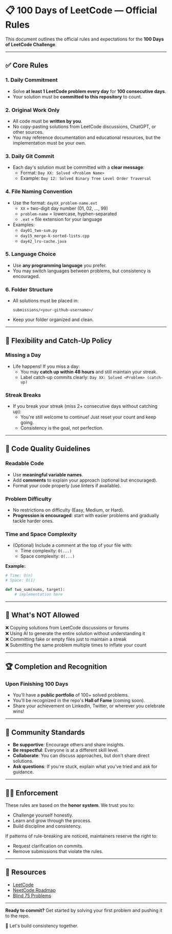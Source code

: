 # 📋 100 Days of LeetCode — Official Rules

This document outlines the official rules and expectations for the **100 Days of LeetCode Challenge**.

---

## ✅ Core Rules

### 1. **Daily Commitment**
- Solve **at least 1 LeetCode problem every day** for **100 consecutive days**.
- Your solution must be **committed to this repository** to count.

### 2. **Original Work Only**
- All code must be **written by you**.
- No copy-pasting solutions from LeetCode discussions, ChatGPT, or other sources.
- You may reference documentation and educational resources, but the implementation must be your own.

### 3. **Daily Git Commit**
- Each day's solution must be committed with a **clear message**:
  - Format: `Day XX: Solved <Problem Name>`
  - Example: `Day 12: Solved Binary Tree Level Order Traversal`

### 4. **File Naming Convention**
- Use the format: `dayXX_problem-name.ext`
  - `XX` = two-digit day number (01, 02, ..., 99)
  - `problem-name` = lowercase, hyphen-separated
  - `.ext` = file extension for your language
- Examples:
  - `day01_two-sum.py`
  - `day15_merge-k-sorted-lists.cpp`
  - `day42_lru-cache.java`

### 5. **Language Choice**
- Use **any programming language** you prefer.
- You may switch languages between problems, but consistency is encouraged.

### 6. **Folder Structure**
- All solutions must be placed in:
  ```
  submissions/<your-github-username>/
  ```
- Keep your folder organized and clean.

---

## 🔄 Flexibility and Catch-Up Policy

### Missing a Day
- Life happens! If you miss a day:
  - You may **catch up within 48 hours** and still maintain your streak.
  - Label catch-up commits clearly: `Day XX: Solved <Problem> (catch-up)`

### Streak Breaks
- If you break your streak (miss 2+ consecutive days without catching up):
  - You're still welcome to continue! Just reset your count and keep going.
  - Consistency is the goal, not perfection.

---

## 💬 Code Quality Guidelines

### Readable Code
- Use **meaningful variable names**.
- Add **comments** to explain your approach (optional but encouraged).
- Format your code properly (use linters if available).

### Problem Difficulty
- No restrictions on difficulty (Easy, Medium, or Hard).
- **Progression is encouraged**: start with easier problems and gradually tackle harder ones.

### Time and Space Complexity
- (Optional) Include a comment at the top of your file with:
  - Time complexity: `O(...)`
  - Space complexity: `O(...)`

**Example:**
```python
# Time: O(n)
# Space: O(1)

def two_sum(nums, target):
    # implementation here
```

---

## 🚫 What's NOT Allowed

❌ Copying solutions from LeetCode discussions or forums  
❌ Using AI to generate the entire solution without understanding it  
❌ Committing fake or empty files just to maintain a streak  
❌ Submitting the same problem multiple times to inflate your count  

---

## 🏆 Completion and Recognition

### Upon Finishing 100 Days
- You'll have a **public portfolio** of 100+ solved problems.
- You'll be recognized in the repo's **Hall of Fame** (coming soon).
- Share your achievement on LinkedIn, Twitter, or wherever you celebrate wins!

---

## 🙌 Community Standards

- **Be supportive**: Encourage others and share insights.
- **Be respectful**: Everyone is at a different skill level.
- **Collaborate**: You can discuss approaches, but don't share direct solutions.
- **Ask questions**: If you're stuck, explain what you've tried and ask for guidance.

---

## 🧑‍⚖️ Enforcement

These rules are based on the **honor system**. We trust you to:
- Challenge yourself honestly.
- Learn and grow through the process.
- Build discipline and consistency.

If patterns of rule-breaking are noticed, maintainers reserve the right to:
- Request clarification on commits.
- Remove submissions that violate the rules.

---

## 🔗 Resources

- [LeetCode](https://leetcode.com/)
- [NeetCode Roadmap](https://neetcode.io/roadmap)
- [Blind 75 Problems](https://www.teamblind.com/post/New-Year-Gift---Curated-List-of-Top-75-LeetCode-Questions-to-Save-Your-Time-OaM1orEU)

---

**Ready to commit?** Get started by solving your first problem and pushing it to the repo.

💪 Let's build consistency together.
